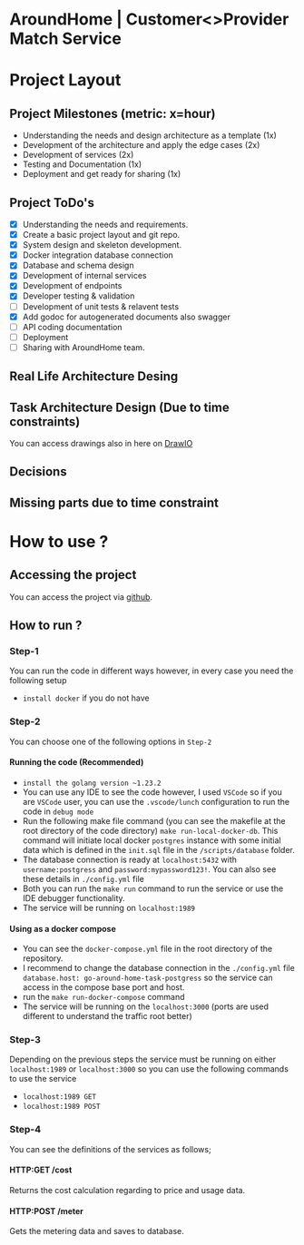 # AroundHome | Customer<>Provider Match Service

# Project Layout 

## Project Milestones (metric: x=hour)
- Understanding the needs and design architecture as a template (1x)
- Development of the architecture and apply the edge cases (2x)
- Development of services (2x)
- Testing and Documentation (1x)
- Deployment and get ready for sharing (1x)
## Project ToDo's
- [x] Understanding the needs and requirements.
- [x] Create a basic project layout and git repo.
- [x] System design and skeleton development.
- [x] Docker integration database connection
- [x] Database and schema design
- [x] Development of internal services
- [x] Development of endpoints
- [x] Developer testing & validation
- [ ] Development of unit tests & relavent tests
- [x] Add godoc for autogenerated documents also swagger
- [ ] API coding documentation 
- [ ] Deployment 
- [ ] Sharing with AroundHome team.

## Real Life Architecture Desing



## Task Architecture Design (Due to time constraints)




You can access drawings also in here on [DrawIO](https://app.diagrams.net/#G1ku_myFdK3BX2mKC8As7pY5j2icQLDEi-#%7B%22pageId%22%3A%22tLzeWMEuZmfhtKyOjQjI%22%7D)

## Decisions 



## Missing parts due to time constraint



# How to use ?

## Accessing the project 

You can access the project via [github](https://github.com/AkyurekDogan/around-home-task). 

## How to run ?

### Step-1

You can run the code in different ways however, in every case you need the following setup 

- `install docker` if you do not have

### Step-2

You can choose one of the following options in `Step-2`

#### Running the code (Recommended)

- `install the golang version ~1.23.2`
- You can use any IDE to see the code however, I used `VSCode` so if you are `VSCode` user, you can use the `.vscode/lunch` configuration to run the code in `debug mode`
- Run the following make file command (you can see the makefile at the root directory of the code directory) `make run-local-docker-db`. This command will initiate local docker `postgres` instance with some initial data which is defined in the `init.sql` file in the `/scripts/database` folder.
- The database connection is ready at `localhost:5432` with `username:postgress` and `password:mypassword123!`. You can also see these details in `./config.yml` file
- Both you can run the `make run` command to run the service or use the IDE debugger functionality.
- The service will be running on `localhost:1989`

#### Using as a docker compose

- You can see the `docker-compose.yml` file in the root directory of the repository. 
- I recommend to change the database connection in the `./config.yml` file `database.host: go-around-home-task-postgress` so the service can access in the compose base port and host.
- run the `make run-docker-compose` command 
- The service will be running on the `localhost:3000` (ports are used different to understand the traffic root better)

### Step-3

Depending on the previous steps the service must be running on either `localhost:1989` or `localhost:3000` so you can use the following commands to use the service 

- `localhost:1989 GET`
- `localhost:1989 POST`

### Step-4

You can see the definitions of the services as follows;

#### HTTP:GET /cost 

Returns the cost calculation regarding to price and usage data.



#### HTTP:POST /meter 

Gets the metering data and saves to database.


